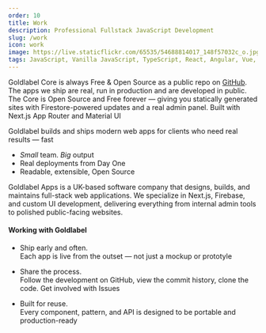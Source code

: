```yaml
---
order: 10
title: Work
description: Professional Fullstack JavaScript Development
slug: /work
icon: work
image: https://live.staticflickr.com/65535/54688814017_148f57032c_o.jpg
tags: JavaScript, Vanilla JavaScript, TypeScript, React, Angular, Vue, etc, Material UI, Flash, Server Side JavaScript, Node, Gatsby, NextJS, Headless CMS
---
```


Goldlabel Core is always Free & Open Source as a public repo on [GitHub](https://github.com/javascript-pro/core). The apps we ship are real, run in production and are developed in public. The Core is Open Source and Free forever — giving you statically generated sites with Firestore-powered updates and a real admin panel. Built with Next.js App Router and Material UI

Goldlabel builds and ships modern web apps for clients who need real results — fast

- _Small_ team. _Big_ output
- Real deployments from Day One
- Readable, extensible, Open Source

Goldlabel Apps is a UK-based software company that designs, builds, and maintains full-stack web applications. We specialize in Next.js, Firebase, and custom UI development, delivering everything from internal admin tools to polished public-facing websites.

#### Working with Goldlabel

- Ship early and often.  
  Each app is live from the outset — not just a mockup or prototyle

- Share the process.  
  Follow the development on GitHub, view the commit history, clone the code. Get involved with Issues

- Built for reuse.  
  Every component, pattern, and API is designed to be portable and production-ready
